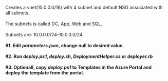 Creates a vnet(10.0.0.0/16) with 4 subnet and default NSG associated with all subnets. 
</br>
</br>
The subnets is called DC, App, Web and SQL. 
</br>
</br>
Subnets are: 10.0.0.0/24-10.0.3.0/24
</br>
</br>
<b>#1.<b> Edit <i>parameters.json</i>, change null to desired value. 
</br>
</br>
<b>#2.</b> Run <i>deploy.ps1</i>, <i>deploy.sh</i>, <i>DeploymentHelper.cs</i> or <i>deployer.rb</i>
</br>
</br>
<b>#3.</b> Optionall, copy <i>deploy.ps1</i> to <b>Templates</b> in the Azure Portal and deploy the template from the portal. 
